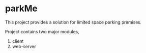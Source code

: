 # parkMe 

This project provides a solution for limited space parking premises.

Project contains two major modules,

01. client
02. web-server

